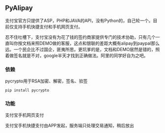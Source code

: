 ## PyAlipay

支付宝官方只提供了ASP，PHP和JAVA的API，没有Python的，自己轮一个。目前仅支持手机快捷支付和手机网页支付。

忍不住吐槽下，支付宝没有为花了钱的签约商家提供专门的技术协助，只有几个一直叫你按文档来照DEMO做的客服，这点和银联的差距大概有alipay到paypal那么远。一个民企比不过国企，匪夷所思。更坑爹的是，文档和DEMO居然是错的，照着做签名就是不对，google半天才找到正确做法。阿里的同学好自为之吧。


### 依赖 

pycrypto用于RSA加密、解密，签名、验签

    pip install pycrypto


### 功能

支付宝手机网页支付

支付宝手机快捷支付由APP发起，服务端只处理交易通知，稍后放出
